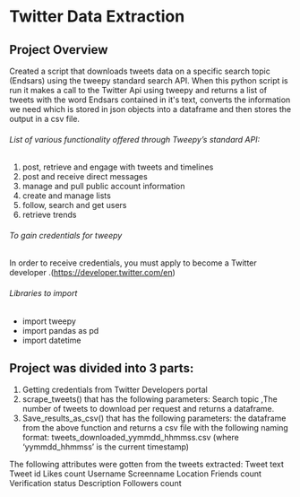 # Twitter Data Extraction
## Project Overview
Created a script that downloads tweets data on a specific search topic (Endsars) using the tweepy standard search API. 
When this python script is run it makes a call to the Twitter Api using tweepy and returns a list of tweets with the word Endsars contained in it's text, converts the information we need which is stored in json objects into a dataframe and then stores the output in a csv file.

###### List of various functionality offered through Tweepy’s standard API:
1. post, retrieve and engage with tweets and timelines
2. post and receive direct messages 
3. manage and pull public account information
4. create and manage lists
5. follow, search and get users
6. retrieve trends

###### To gain credentials for tweepy
In order to receive credentials, you must apply to become a Twitter developer .(https://developer.twitter.com/en)
 
###### Libraries to import
- import tweepy
- import pandas as pd
- import datetime

## Project was divided into 3 parts:
1. Getting credentials from Twitter Developers portal
2. scrape_tweets() that has the following parameters: Search topic ,The number of tweets to download per request and returns a dataframe.
3. Save_results_as_csv() that has the following parameters: the dataframe from the above function and returns a csv file with the following naming format: tweets_downloaded_yymmdd_hhmmss.csv (where ‘yymmdd_hhmmss’ is the current 	timestamp)  

The following attributes were gotten from the tweets extracted: 
Tweet text 
Tweet id 
Likes count 
Username 
Screenname 
Location 
Friends count 
Verification status 
Description 
Followers count










